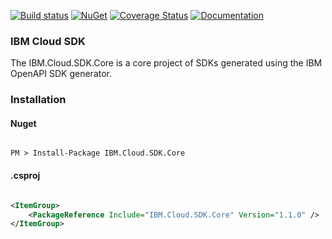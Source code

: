 [![Build status](https://ci.appveyor.com/api/projects/status/e7cxw58s5pfr3dmv?svg=true)](https://ci.appveyor.com/project/mediumTaj/dotnet-sdk-core)
[![NuGet](https://img.shields.io/badge/nuget-v1.1.0-green.svg?style=flat)](https://www.nuget.org/packages/IBM.Cloud.SDK.Core/)
[![Coverage Status](https://coveralls.io/repos/github/IBM/dotnet-sdk-core/badge.svg?branch=main)](https://coveralls.io/github/IBM/dotnet-sdk-core?branch=main)
[![Documentation](https://img.shields.io/badge/documentation-API-blue.svg)](https://ibm.github.io/dotnet-sdk-core/)

### IBM Cloud SDK

The IBM.Cloud.SDK.Core is a core project of SDKs generated using the IBM OpenAPI SDK generator.

### Installation
#### Nuget
```

PM > Install-Package IBM.Cloud.SDK.Core

```
#### .csproj
```xml

<ItemGroup>
    <PackageReference Include="IBM.Cloud.SDK.Core" Version="1.1.0" />
</ItemGroup>

```